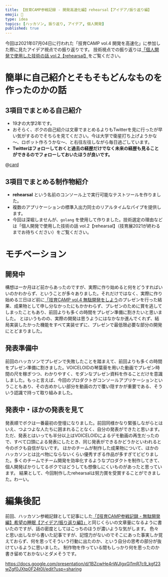 ```yaml
---
title: 【技育CAMP参戦記録 - 開発高速化編】rehearsal【アイデア/振り返り編】
emoji: 🎉
type: idea
topics: [ハッカソン, 振り返り, アイデア, 個人開発]
published: true
---
```


<!--todo: イベント名を確認する-->
今回は2021年07月04日に行われた「技育CAMP vol.4 開発を高速化」に参加した際に見たアイデア視点での振り返りです。
技術視点での振り返りは[「個人開発で使用した技術の話 vol.2【rehearsal】](introduce_rehearsal_02)をご覧ください。


# 簡単に自己紹介とそもそもどんなものを作ったのかの話
## 3項目でまとめる自己紹介

- 19才の大学2年です。
- おそらく、ボクの自己紹介は文章でまとめるよりもTwitterを見に行ったが早い気がするのでそちらを見てください。今は大学で衛星打ち上げようかな～、ロボット作ろうかな～、と右往左往しながら毎日過ごしています。
- **Twitterはフォローしておくと過去の経歴だけでなく未来の経歴も見ることができるのでフォローしておいたほうが良いです。**

@[card](https://twitter.com/streamwest1629)

## 3項目でまとめる制作物紹介

- **rehearsal** という名前のコンソール上で実行可能なテストツールを作りました。
- 複数のアプリケーションの標準入出力同士のリアルタイムなパイプを提供します。
- 今回は深堀しませんが、`golang` を使用して作りました。技術選定の理由などは「個人開発で使用した技術の話 vol.2【rehearsal】（技育展2021が終わるまでお待ちください）をご覧ください。
<!-- - 今回は深堀しませんが、`golang` を使用して作りました。技術選定の理由などは[「個人開発で使用した技術の話 vol.2【rehearsal】](introduce_rehearsal_02)をご覧ください。 -->

# モチベーション
## 開発中
構想は一か月ほど前からあったのですが、実際に作り始めると何をどうすればいいのかわからず、ということが多々ありました。それだけではなく、実際に作り始める三日ほど前に[「技育CAMP vol.4 無駄開発をしよう](introduce_desires-of-sheep_01)のプレゼンを行った結果、成果物として申し分なかったにもかかわらず、プレゼンのために賞を逃してしまったこともあり、前回よりも多くの時間をプレゼン準備に割きたいと思いました。
とはいうものの、実際の開発は思うようにはなかなか進んでくれず、結局実装したかった機能をすべて実装せずに、プレゼンで最低限必要な部分の開発にとどまりました。

## 発表準備中
前回のハッカソンでプレゼンで失敗したことを踏まえて、前回よりも多くの時間をプレゼン準備に割きました。VOICELOIDの琴葉葵を用いた動画でプレゼン時間の尺を稼ぎつつ、わかりやすく、モダンなプレゼン資料を作ることだけを意識しました。もっと言えば、今回のプロダクトがコンソールアプリケーションということもあり、その古めかしい部分を動画の力で覆い隠すかが重要である、そういう認識で持って取り組みました。

## 発表中・ほかの発表を見て
発表順でボクは一番最初の登壇になりました。前回同様かなり緊張しながらとはいえ、つよつよな人たちに囲まれることなく、自分の発表ができたと思います。ただ、発表とはいっても半分以上はVOICELOIDによるデモ動画の再生だったので、すべて口頭による発表にしたとき、同じ発表ができるかどうかといわれると今のボクも自信がないです。
ほかのチームが制作した成果物について、ほかのハッカソンとは比べ物にならないくらい優秀すぎる作品が多すぎてビビりました。多くのチームでチーム開発を効率化するようなプロダクトを制作してきて、個人開発ばかりしてるボクではどうしても想像しにくいものがあったと思っています。
結果として、今回制作したrehearsalは努力賞を受賞することができました。わーい。

# 編集後記
前回、ハッカソン参戦記録として記事にした[「【技育CAMP参戦記録 - 無駄開発編】希望の睡眠【アイデア/振り返り編】」](introduce_desires-of-sheep_01)と同じくらいの文章量になるように書いたのですが、話の密度としてはこっちのほうが濃いような気がします。
色々と思い出しながら書いた記事ですが、記憶力がないのでそこにあった事実しか覚えておらず、何を思ってそういう行動に出たのか、という自分の思考の部分が抜けているように思いました。
制作物を作っている間もしっかり何を思ったのか書き留めておかないとダメそうです。

https://docs.google.com/presentation/d/1BZcwHe4nWJIgxGl1mR7c9_kgf23wZgf0JXtp0F24t0I/edit?usp=sharing